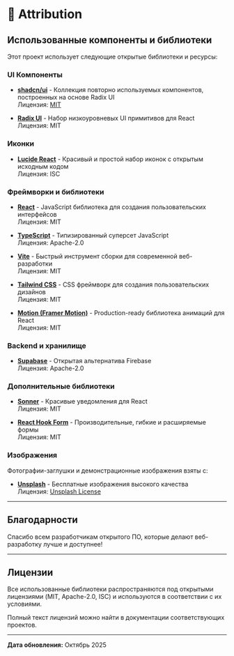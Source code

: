 # 📝 Attribution

## Использованные компоненты и библиотеки

Этот проект использует следующие открытые библиотеки и ресурсы:

### UI Компоненты

- **[shadcn/ui](https://ui.shadcn.com/)** - Коллекция повторно используемых компонентов, построенных на основе Radix UI  
  Лицензия: [MIT](https://github.com/shadcn-ui/ui/blob/main/LICENSE.md)

- **[Radix UI](https://www.radix-ui.com/)** - Набор низкоуровневых UI примитивов для React  
  Лицензия: MIT

### Иконки

- **[Lucide React](https://lucide.dev/)** - Красивый и простой набор иконок с открытым исходным кодом  
  Лицензия: ISC

### Фреймворки и библиотеки

- **[React](https://react.dev/)** - JavaScript библиотека для создания пользовательских интерфейсов  
  Лицензия: MIT

- **[TypeScript](https://www.typescriptlang.org/)** - Типизированный суперсет JavaScript  
  Лицензия: Apache-2.0

- **[Vite](https://vitejs.dev/)** - Быстрый инструмент сборки для современной веб-разработки  
  Лицензия: MIT

- **[Tailwind CSS](https://tailwindcss.com/)** - CSS фреймворк для создания пользовательских дизайнов  
  Лицензия: MIT

- **[Motion (Framer Motion)](https://motion.dev/)** - Production-ready библиотека анимаций для React  
  Лицензия: MIT

### Backend и хранилище

- **[Supabase](https://supabase.com/)** - Открытая альтернатива Firebase  
  Лицензия: Apache-2.0

### Дополнительные библиотеки

- **[Sonner](https://sonner.emilkowal.ski/)** - Красивые уведомления для React  
  Лицензия: MIT

- **[React Hook Form](https://react-hook-form.com/)** - Производительные, гибкие и расширяемые формы  
  Лицензия: MIT

### Изображения

Фотографии-заглушки и демонстрационные изображения взяты с:
- **[Unsplash](https://unsplash.com)** - Бесплатные изображения высокого качества  
  Лицензия: [Unsplash License](https://unsplash.com/license)

---

## Благодарности

Спасибо всем разработчикам открытого ПО, которые делают веб-разработку лучше и доступнее!

---

## Лицензии

Все использованные библиотеки распространяются под открытыми лицензиями (MIT, Apache-2.0, ISC) и используются в соответствии с их условиями.

Полный текст лицензий можно найти в документации соответствующих проектов.

---

**Дата обновления:** Октябрь 2025
